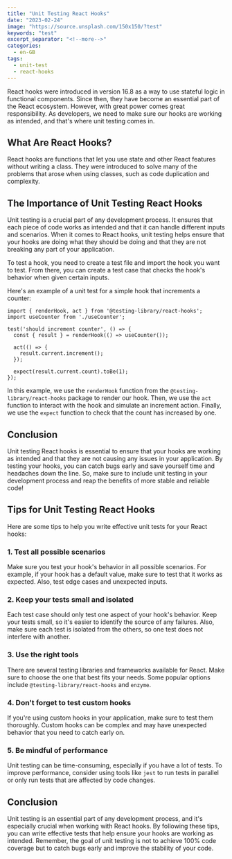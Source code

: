 ```yaml
---
title: "Unit Testing React Hooks"
date: "2023-02-24"
image: "https://source.unsplash.com/150x150/?test"
keywords: "test"
excerpt_separator: "<!--more-->"
categories:
  - en-GB
tags:
  - unit-test
  - react-hooks
---
```


React hooks were introduced in version 16.8 as a way to use stateful logic in functional components. Since then, they have become an essential part of the React ecosystem. However, with great power comes great responsibility. As developers, we need to make sure our hooks are working as intended, and that's where unit testing comes in.
<!--more-->

## What Are React Hooks?

React hooks are functions that let you use state and other React features without writing a class. They were introduced to solve many of the problems that arose when using classes, such as code duplication and complexity.

## The Importance of Unit Testing React Hooks

Unit testing is a crucial part of any development process. It ensures that each piece of code works as intended and that it can handle different inputs and scenarios. When it comes to React hooks, unit testing helps ensure that your hooks are doing what they should be doing and that they are not breaking any part of your application.

To test a hook, you need to create a test file and import the hook you want to test. From there, you can create a test case that checks the hook's behavior when given certain inputs.

Here's an example of a unit test for a simple hook that increments a counter:

```
import { renderHook, act } from '@testing-library/react-hooks';
import useCounter from './useCounter';

test('should increment counter', () => {
  const { result } = renderHook(() => useCounter());

  act(() => {
    result.current.increment();
  });

  expect(result.current.count).toBe(1);
});

```

In this example, we use the `renderHook` function from the `@testing-library/react-hooks` package to render our hook. Then, we use the `act` function to interact with the hook and simulate an increment action. Finally, we use the `expect` function to check that the count has increased by one.

## Conclusion

Unit testing React hooks is essential to ensure that your hooks are working as intended and that they are not causing any issues in your application. By testing your hooks, you can catch bugs early and save yourself time and headaches down the line. So, make sure to include unit testing in your development process and reap the benefits of more stable and reliable code!

## Tips for Unit Testing React Hooks

Here are some tips to help you write effective unit tests for your React hooks:

### 1. Test all possible scenarios

Make sure you test your hook's behavior in all possible scenarios. For example, if your hook has a default value, make sure to test that it works as expected. Also, test edge cases and unexpected inputs.

### 2. Keep your tests small and isolated

Each test case should only test one aspect of your hook's behavior. Keep your tests small, so it's easier to identify the source of any failures. Also, make sure each test is isolated from the others, so one test does not interfere with another.

### 3. Use the right tools

There are several testing libraries and frameworks available for React. Make sure to choose the one that best fits your needs. Some popular options include `@testing-library/react-hooks` and `enzyme`.

### 4. Don't forget to test custom hooks

If you're using custom hooks in your application, make sure to test them thoroughly. Custom hooks can be complex and may have unexpected behavior that you need to catch early on.

### 5. Be mindful of performance

Unit testing can be time-consuming, especially if you have a lot of tests. To improve performance, consider using tools like `jest` to run tests in parallel or only run tests that are affected by code changes.

## Conclusion

Unit testing is an essential part of any development process, and it's especially crucial when working with React hooks. By following these tips, you can write effective tests that help ensure your hooks are working as intended. Remember, the goal of unit testing is not to achieve 100% code coverage but to catch bugs early and improve the stability of your code.